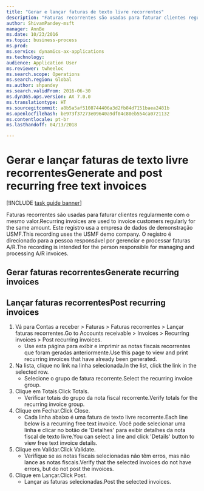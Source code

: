 ```yaml
--- 
title: "Gerar e lançar faturas de texto livre recorrentes"
description: "Faturas recorrentes são usadas para faturar clientes regularmente com o mesmo valor."
author: ShivamPandey-msft
manager: AnnBe
ms.date: 10/23/2016
ms.topic: business-process
ms.prod: 
ms.service: dynamics-ax-applications
ms.technology: 
audience: Application User
ms.reviewer: twheeloc
ms.search.scope: Operations
ms.search.region: Global
ms.author: shpandey
ms.search.validFrom: 2016-06-30
ms.dyn365.ops.version: AX 7.0.0
ms.translationtype: HT
ms.sourcegitcommit: a8b5a5af5108744406a3d2fb84d7151baea2481b
ms.openlocfilehash: be973f37273e09640a9df04c80eb554ca0721132
ms.contentlocale: pt-br
ms.lasthandoff: 04/13/2018

---
```

# <a name="generate-and-post-recurring-free-text-invoices"></a><span data-ttu-id="0105b-103">Gerar e lançar faturas de texto livre recorrentes</span><span class="sxs-lookup"><span data-stu-id="0105b-103">Generate and post recurring free text invoices</span></span>

[!INCLUDE [task guide banner](../../includes/task-guide-banner.md)]

<span data-ttu-id="0105b-104">Faturas recorrentes são usadas para faturar clientes regularmente com o mesmo valor.</span><span class="sxs-lookup"><span data-stu-id="0105b-104">Recurring invoices are used to invoice customers regularly for the same amount.</span></span> <span data-ttu-id="0105b-105">Este registro usa a empresa de dados de demonstração USMF.</span><span class="sxs-lookup"><span data-stu-id="0105b-105">This recording uses the USMF demo company.</span></span> <span data-ttu-id="0105b-106">O registro é direcionado para a pessoa responsável por gerenciar e processar faturas A/R.</span><span class="sxs-lookup"><span data-stu-id="0105b-106">The recording is intended for the person responsible for managing and processing A/R invoices.</span></span>


## <a name="generate-recurring-invoices"></a><span data-ttu-id="0105b-107">Gerar faturas recorrentes</span><span class="sxs-lookup"><span data-stu-id="0105b-107">Generate recurring invoices</span></span>

## <a name="post-recurring-invoices"></a><span data-ttu-id="0105b-108">Lançar faturas recorrentes</span><span class="sxs-lookup"><span data-stu-id="0105b-108">Post recurring invoices</span></span>
1. <span data-ttu-id="0105b-109">Vá para Contas a receber > Faturas > Faturas recorrentes > Lançar faturas recorrentes.</span><span class="sxs-lookup"><span data-stu-id="0105b-109">Go to Accounts receivable > Invoices > Recurring invoices > Post recurring invoices.</span></span>
    * <span data-ttu-id="0105b-110">Use esta página para exibir e imprimir as notas fiscais recorrentes que foram geradas anteriormente.</span><span class="sxs-lookup"><span data-stu-id="0105b-110">Use this page to view and print recurring invoices that have already been generated.</span></span>  
2. <span data-ttu-id="0105b-111">Na lista, clique no link na linha selecionada.</span><span class="sxs-lookup"><span data-stu-id="0105b-111">In the list, click the link in the selected row.</span></span>
    * <span data-ttu-id="0105b-112">Selecione o grupo de fatura recorrente.</span><span class="sxs-lookup"><span data-stu-id="0105b-112">Select the recurring invoice group.</span></span>  
3. <span data-ttu-id="0105b-113">Clique em Totais.</span><span class="sxs-lookup"><span data-stu-id="0105b-113">Click Totals.</span></span>
    * <span data-ttu-id="0105b-114">Verificar totais do grupo da nota fiscal recorrente.</span><span class="sxs-lookup"><span data-stu-id="0105b-114">Verify totals for the recurring invoice group.</span></span>  
4. <span data-ttu-id="0105b-115">Clique em Fechar.</span><span class="sxs-lookup"><span data-stu-id="0105b-115">Click Close.</span></span>
    * <span data-ttu-id="0105b-116">Cada linha abaixo é uma fatura de texto livre recorrente.</span><span class="sxs-lookup"><span data-stu-id="0105b-116">Each line below is a recurring free text invoice.</span></span> <span data-ttu-id="0105b-117">Você pode selecionar uma linha e clicar no botão de 'Detalhes' para exibir detalhes da nota fiscal de texto livre.</span><span class="sxs-lookup"><span data-stu-id="0105b-117">You can select a line and click 'Details' button to view free text invoice details.</span></span>  
5. <span data-ttu-id="0105b-118">Clique em Validar.</span><span class="sxs-lookup"><span data-stu-id="0105b-118">Click Validate.</span></span>
    * <span data-ttu-id="0105b-119">Verifique se as notas fiscais selecionadas não têm erros, mas não lance as notas fiscais.</span><span class="sxs-lookup"><span data-stu-id="0105b-119">Verify that the selected invoices do not have errors, but do not post the invoices.</span></span>  
6. <span data-ttu-id="0105b-120">Clique em Lançar.</span><span class="sxs-lookup"><span data-stu-id="0105b-120">Click Post.</span></span>
    * <span data-ttu-id="0105b-121">Lançar as faturas selecionadas.</span><span class="sxs-lookup"><span data-stu-id="0105b-121">Post the selected invoices.</span></span>  


